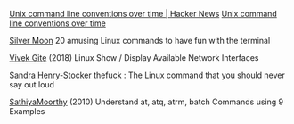 
[Unix command line conventions over time | Hacker News](https://news.ycombinator.com/item?id=31293032)
[Unix command line conventions over time](https://blog.liw.fi/posts/2022/05/07/unix-cli/)

[Silver Moon](http://www.binarytides.com/linux-fun-commands/)
20 amusing Linux commands to have fun with the terminal

[Vivek Gite](https://www.cyberciti.biz/faq/linux-list-network-interfaces-names-command/)
(2018) Linux Show / Display Available Network Interfaces

[Sandra Henry-Stocker](http://www.computerworld.com/article/3069981/linux/the-linux-command-that-you-should-never-say-out-loud.html)
thefuck : The Linux command that you should never say out loud

[SathiyaMoorthy](https://www.thegeekstuff.com/2010/06/at-atq-atrm-batch-command-examples/)
(2010) Understand at, atq, atrm, batch Commands using 9 Examples
